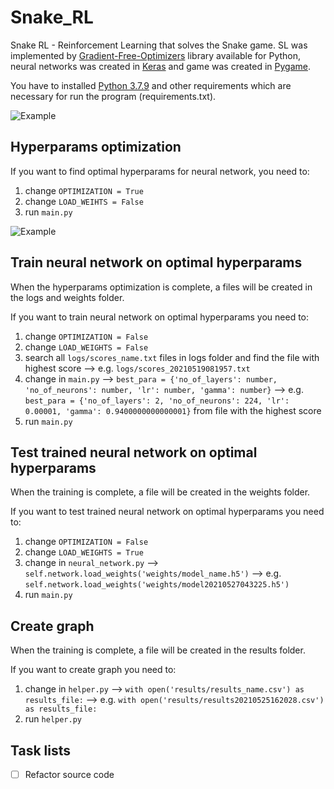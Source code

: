# Snake_RL
 Snake RL - Reinforcement Learning that solves the Snake game. SL was implemented by [Gradient-Free-Optimizers](https://github.com/SimonBlanke/Gradient-Free-Optimizers) library available for Python, neural networks was created in [Keras](https://keras.io/) and game was created in [Pygame](https://www.pygame.org/news).

You have to installed [Python 3.7.9](https://www.python.org/downloads/release/python-379/) and other requirements which are necessary for run the program (requirements.txt).

![Example](https://github.com/petomuro/Snake_RL/blob/main/Game.PNG)

## Hyperparams optimization
If you want to find optimal hyperparams for neural network, you need to: 
  1. change `OPTIMIZATION = True`
  2. change `LOAD_WEIHTS = False`
  3. run `main.py`

![Example](https://github.com/petomuro/Snake_RL/blob/main/Training_final.png)

## Train neural network on optimal hyperparams
When the hyperparams optimization is complete, a files will be created in the logs and weights folder. 

If you want to train neural network on optimal hyperparams you need to:
  1. change `OPTIMIZATION = False`
  2. change `LOAD_WEIGHTS = False`
  3. search all `logs/scores_name.txt` files in logs folder and find the file with highest score --> e.g. `logs/scores_20210519081957.txt`
  4. change in `main.py` --> `best_para = {'no_of_layers': number, 'no_of_neurons': number, 'lr': number, 'gamma': number}` --> e.g. `best_para = {'no_of_layers': 2, 'no_of_neurons': 224, 'lr': 0.00001, 'gamma': 0.9400000000000001}` from file with the highest score
  5. run `main.py`

## Test trained neural network on optimal hyperparams
When the training is complete, a file will be created in the weights folder. 

If you want to test trained neural network on optimal hyperparams you need to:
  1. change `OPTIMIZATION = False`
  2. change `LOAD_WEIGHTS = True`
  3. change in `neural_network.py` --> `self.network.load_weights('weights/model_name.h5')` --> e.g. `self.network.load_weights('weights/model20210527043225.h5')`
  4. run `main.py`

## Create graph
When the training is complete, a file will be created in the results folder.

If you want to create graph you need to: 
  1. change in `helper.py` --> `with open('results/results_name.csv') as results_file:` --> e.g. `with open('results/results20210525162028.csv') as results_file:`
  2. run `helper.py`

## Task lists
- [ ] Refactor source code
